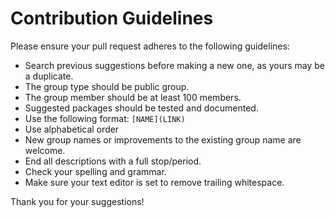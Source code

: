# Contribution Guidelines

Please ensure your pull request adheres to the following guidelines:

- Search previous suggestions before making a new one, as yours may be a duplicate.
- The group type should be public group.
- The group member should be at least 100 members.
- Suggested packages should be tested and documented.
- Use the following format: `[NAME](LINK)`
- Use alphabetical order
- New group names or improvements to the existing group name are welcome.
- End all descriptions with a full stop/period.
- Check your spelling and grammar.
- Make sure your text editor is set to remove trailing whitespace.

Thank you for your suggestions!
